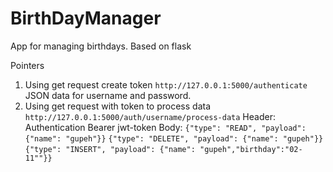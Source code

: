 # BirthDayManager
App for managing birthdays. Based on flask

Pointers
   1. Using get request create token
    `http://127.0.0.1:5000/authenticate`
    JSON data for username and password.   
   2. Using get request with token to process data
    `http://127.0.0.1:5000/auth/username/process-data`
    Header: Authentication Bearer jwt-token
    Body: 
    `{"type": "READ", "payload": {"name": "gupeh"}}`
    `{"type": "DELETE", "payload": {"name": "gupeh"}}`
    `{"type": "INSERT", "payload": {"name": "gupeh","birthday":"02-11""}}`
